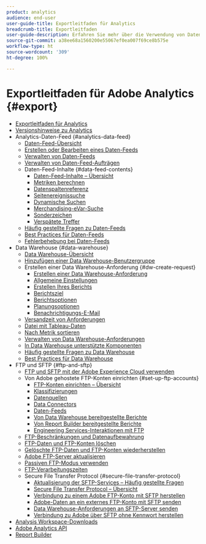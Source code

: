```yaml
---
product: analytics
audience: end-user
user-guide-title: Exportleitfaden für Analytics
breadcrumb-title: Exportleitfaden
user-guide-description: Erfahren Sie mehr über die Verwendung von Daten-Feeds zum Exportieren von Rohdaten und Data Warehouse zum Abrufen einer Tabellenausgabe von Daten. Erfahren Sie, wie Sie FTP und SFTP zur Übertragung von Dateien einsetzen können.
source-git-commit: a38ee68a1560200e55067ef0ea007f69ce8b575e
workflow-type: ht
source-wordcount: '309'
ht-degree: 100%

---
```



# Exportleitfaden für Adobe Analytics {#export}

+ [Exportleitfaden für Analytics](home.md)
+ [Versionshinweise zu Analytics](https://experienceleague.adobe.com/docs/analytics/release-notes/latest.html?lang=de)
+ Analytics-Daten-Feed {#analytics-data-feed}
   + [Daten-Feed-Übersicht](analytics-data-feed/data-feed-overview.md)
   + [Erstellen oder Bearbeiten eines Daten-Feeds](analytics-data-feed/create-feed.md)
   + [Verwalten von Daten-Feeds](analytics-data-feed/df-manage-feeds.md)
   + [Verwalten von Daten-Feed-Aufträgen](analytics-data-feed/df-manage-jobs.md)
   + Daten-Feed-Inhalte {#data-feed-contents}
      + [Daten-Feed-Inhalte – Übersicht](analytics-data-feed/c-df-contents/datafeeds-contents.md)
      + [Metriken berechnen](analytics-data-feed/c-df-contents/datafeeds-calculate.md)
      + [Datenspaltenreferenz](analytics-data-feed/c-df-contents/datafeeds-reference.md)
      + [Seitenereignissuche](analytics-data-feed/c-df-contents/datafeeds-page-event.md)
      + [Dynamische Suchen](analytics-data-feed/c-df-contents/dynamic-lookups.md)
      + [Merchandising-eVar-Suche](analytics-data-feed/c-df-contents/merchandising-evar-lookup.md)
      + [Sonderzeichen](analytics-data-feed/c-df-contents/datafeeds-spec-chars.md)
      + [Verspätete Treffer](analytics-data-feed/c-df-contents/late-arriving-hits.md)
   + [Häufig gestellte Fragen zu Daten-Feeds](analytics-data-feed/df-faq.md)
   + [Best Practices für Daten-Feeds](analytics-data-feed/data-feeds-best-practices.md)
   + [Fehlerbehebung bei Daten-Feeds](analytics-data-feed/troubleshooting.md)
+ Data Warehouse {#data-warehouse}
   + [Data Warehouse-Übersicht](data-warehouse/data-warehouse.md)
   + [Hinzufügen einer Data Warehouse-Benutzergruppe](data-warehouse/t-dw-group.md)
   + Erstellen einer Data Warehouse-Anforderung {#dw-create-request}
      + [Erstellen einer Data Warehouse-Anforderung](/help/export/data-warehouse/create-request/t-dw-create-request.md)
      + [Allgemeine Einstellungen](/help/export/data-warehouse/create-request/dw-general-settings.md)
      + [Erstellen Ihres Berichts](/help/export/data-warehouse/create-request/dw-request-build-report.md)
      + [Berichtsziel](/help/export/data-warehouse/create-request/dw-request-report-destinations.md)
      + [Berichtsoptionen](/help/export/data-warehouse/create-request/dw-request-report-options.md)
      + [Planungsoptionen](/help/export/data-warehouse/create-request/dw-request-scheduling.md)
      + [Benachrichtigungs-E-Mail](/help/export/data-warehouse/create-request/dw-request-email.md)
   + [Versandzeit von Anforderungen](data-warehouse/delivery-time.md)
   + [Datei mit Tableau-Daten](data-warehouse/t-tableau.md)
   + [Nach Metrik sortieren](data-warehouse/sorting-by-metric.md)
   + [Verwalten von Data Warehouse-Anforderungen](data-warehouse/data-warehouse-requests-manage.md)
   + [In Data Warehouse unterstützte Komponenten](data-warehouse/component-support.md)
   + [Häufig gestellte Fragen zu Data Warehouse](data-warehouse/faq.md)
   + [Best Practices für Data Warehouse](data-warehouse/data-warehouse-bp.md)
+ FTP und SFTP {#ftp-and-sftp}
   + [FTP und SFTP mit der Adobe Experience Cloud verwenden](ftp-and-sftp/ftp-overview.md)
   + Von Adobe gehostete FTP-Konten einrichten {#set-up-ftp-accounts}
      + [FTP-Konten einrichten – Übersicht](ftp-and-sftp/c-set-up-ftp-accounts/ftp-accounts.md)
      + [Klassifizierungen](ftp-and-sftp/c-set-up-ftp-accounts/ftp-saint.md)
      + [Datenquellen](ftp-and-sftp/c-set-up-ftp-accounts/ftp-datasources.md)
      + [Data Connectors](ftp-and-sftp/c-set-up-ftp-accounts/ftp-genesis.md)
      + [Daten-Feeds](ftp-and-sftp/c-set-up-ftp-accounts/ftp-datafeeds.md)
      + [Von Data Warehouse bereitgestellte Berichte](ftp-and-sftp/c-set-up-ftp-accounts/ftp-dw-reports.md)
      + [Von Report Builder bereitgestellte Berichte](ftp-and-sftp/c-set-up-ftp-accounts/ftp-arb-reports.md)
      + [Engineering Services-Interaktionen mit FTP](ftp-and-sftp/c-set-up-ftp-accounts/ftp-eng-services.md)
   + [FTP-Beschränkungen und Datenaufbewahrung](ftp-and-sftp/ftp-limits.md)
   + [FTP-Daten und FTP-Konten löschen](ftp-and-sftp/ftp-delete.md)
   + [Gelöschte FTP-Daten und FTP-Konten wiederherstellen](ftp-and-sftp/ftp-restore.md)
   + [Adobe FTP-Server aktualisieren](ftp-and-sftp/ftp-upgrade.md)
   + [Passiven FTP-Modus verwenden](ftp-and-sftp/ftp-passive.md)
   + [FTP-Verarbeitungszeiten](ftp-and-sftp/ftp-processing.md)
   + Secure File Transfer Protocol {#secure-file-transfer-protocol}
      + [Aktualisierung der SFTP-Services – Häufig gestellte Fragen](ftp-and-sftp/c-sftp/sftp-upgrade.md)
      + [Secure File Transfer Protocol – Übersicht](ftp-and-sftp/c-sftp/ftp-sftp.md)
      + [Verbindung zu einem Adobe FTP-Konto mit SFTP herstellen](ftp-and-sftp/c-sftp/ftp-sftp-connect.md)
      + [Adobe-Daten an ein externes FTP-Konto mit SFTP senden](ftp-and-sftp/c-sftp/ftp-sftp-transfer.md)
      + [Data Warehouse-Anforderungen an SFTP-Server senden](ftp-and-sftp/c-sftp/ftp-sftp-dw.md)
      + [Verbindung zu Adobe über SFTP ohne Kennwort herstellen](ftp-and-sftp/c-sftp/ftp-sftp-cert-auth.md)
+ [Analysis Workspace-Downloads](https://experienceleague.adobe.com/docs/analytics/analyze/analysis-workspace/curate-share/download-send.html?lang=de)
+ [Adobe Analytics API](https://www.adobe.io/apis/experiencecloud/analytics/docs.html)
+ [Report Builder](https://experienceleague.adobe.com/docs/analytics/analyze/report-builder/home.html?lang=de)
